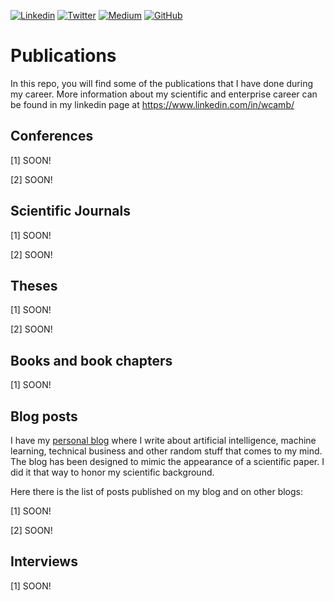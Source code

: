 [![Linkedin](https://img.shields.io/badge/LinkedIn-0077B5?style=for-the-badge&logo=linkedin&logoColor=white)](https://www.linkedin.com/in/wcamb/)
[![Twitter](https://img.shields.io/badge/Twitter-1DA1F2?style=for-the-badge&logo=twitter&logoColor=white)](https://twitter.com/wcambiuc)
[![Medium](https://img.shields.io/badge/Medium-12100E?style=for-the-badge&logo=medium&logoColor=white)](https://medium.com/@waldemircambiucci)
[![GitHub](https://img.shields.io/badge/GitHub-100000?style=for-the-badge&logo=github&logoColor=white)](https://github.com/waldemircambiucci/)


# Publications

In this repo, you will find some of the publications that I have done during my career.
More information about my scientific and enterprise career can be found in my linkedin page at https://www.linkedin.com/in/wcamb/

## Conferences

\[1\] SOON!

\[2\] SOON!

## Scientific Journals

\[1\] SOON!

\[2\] SOON!

## Theses

\[1\] SOON!

\[2\] SOON!

## Books and book chapters

\[1\] SOON!

## Blog posts

I have my [personal blog](https://) where I write about artificial intelligence, machine learning, technical business and other random stuff that comes to my mind. The blog has been designed to mimic the appearance of a scientific paper. I did it that way to honor my scientific background. 

Here there is the list of posts published on my blog and on other blogs:

\[1\] SOON!

\[2\] SOON!

## Interviews

\[1\] SOON!
